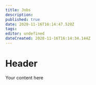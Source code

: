 ```yaml
---
title: Jobs
description: 
published: true
date: 2020-11-16T16:14:47.520Z
tags: 
editor: undefined
dateCreated: 2020-11-16T16:14:34.144Z
---
```


# Header
Your content here